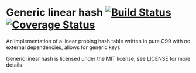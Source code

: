 # Generic linear hash [![Build Status](https://travis-ci.org/mkfifo/generic_linear_hash.svg)](https://travis-ci.org/mkfifo/generic_linear_hash) [![Coverage Status](https://coveralls.io/repos/mkfifo/generic_linear_hash/badge.svg?service=github)](https://coveralls.io/github/mkfifo/generic_linear_hash)

An implementation of a linear probing hash table written in pure C99 with no external dependencies, allows for generic keys

Generic linear hash is licensed under the MIT license, see LICENSE for more details
